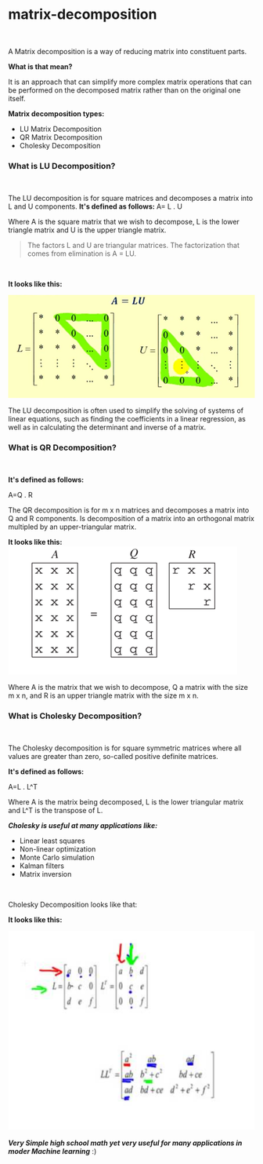 # matrix-decomposition
<br>

A Matrix decomposition is a way of reducing matrix into constituent parts.
<br>

**What is that mean?**
<br>

It is an approach that can simplify more complex matrix operations that can be performed on the decomposed matrix rather than on the original one itself.
<br>

**Matrix decomposition types:**
<br>

* LU Matrix Decomposition
* QR Matrix Decomposition
* Cholesky Decomposition

### What is LU Decomposition?
<br>

The LU decomposition is for square matrices and decomposes a matrix into L and U components.
**It's defined as follows:**
A= L . U

Where A is the square matrix that we wish to decompose, L is the lower triangle matrix and U is the upper triangle matrix.

> The factors L and U are triangular matrices. The factorization that comes from elimination is A = LU.
<br>

**It looks like this:**
<br>

![LU Decomposition](https://github.com/samiarja/Matrix-decomposition/blob/master/lu-decomp.PNG)

The LU decomposition is often used to simplify the solving of systems of linear equations, such as finding the coefficients in a linear regression, as well as in calculating the determinant and inverse of a matrix.
<br>

### What is QR Decomposition?
<br>

**It's defined as follows:**
<br>


A=Q . R

The QR decomposition is for m x n matrices and decomposes a matrix into Q and R components.
Is decomposition of a matrix into an orthogonal matrix multipled by an upper-triangular matrix. 
<br>

**It looks like this:**
![Qr Decomposition](https://github.com/samiarja/Matrix-decomposition/blob/master/qr-decomp.PNG)
<br>

Where A is the matrix that we wish to decompose, Q a matrix with the size m x n, and R is an upper triangle matrix with the size m x n.
<br>

### What is Cholesky Decomposition?
<br>

The Cholesky decomposition is for square symmetric matrices where all values are greater than zero, so-called positive definite matrices.
<br>


**It's defined as follows:**
<br>


A=L . L^T

Where A is the matrix being decomposed, L is the lower triangular matrix and L^T is the transpose of L.
<br>


***Cholesky is useful at many applications like:***
<br>

* Linear least squares
* Non-linear optimization
* Monte Carlo simulation
* Kalman filters
* Matrix inversion
<br>

Cholesky Decomposition looks like that:
<br>

**It looks like this:**
<br>

![Cholesky Decomposition](https://github.com/samiarja/Matrix-decomposition/blob/master/cholesky-decomp.PNG)
<br>

***Very Simple high school math yet very useful for many applications in moder Machine learning*** :)
<br>





